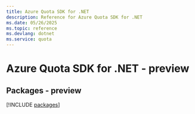 ```yaml
---
title: Azure Quota SDK for .NET
description: Reference for Azure Quota SDK for .NET
ms.date: 05/26/2025
ms.topic: reference
ms.devlang: dotnet
ms.service: quota
---
```

# Azure Quota SDK for .NET - preview
## Packages - preview
[!INCLUDE [packages](quota-index.md)]